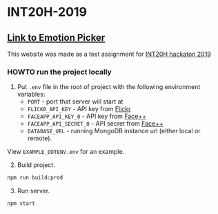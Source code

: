 # INT20H-2019

## [Link to Emotion Picker](https://emotionpicker.herokuapp.com/)

This website was made as a test assignment for
[INT20H hackaton 2019](http://int20h.best-kyiv.org/)

### HOWTO run the project locally

1. Put `.env` file in the root of project with the following environment variables:
    * `PORT` - port that server will start at
    * `FLICKR_API_KEY` - API key from [Flickr](https://www.flickr.com/services/api/)
    * `FACEAPP_API_KEY_0` - API key from [Face++](https://www.faceplusplus.com/)
    * `FACEAPP_API_SECRET_0` - API secret from [Face++](https://www.faceplusplus.com/)
    * `DATABASE_URL` - running MongoDB instance url (either local or remote).

View `EXAMPLE_DOTENV.env` for an example.

2. Build project.

```bash
npm run build:prod
```

3. Run server.

```bash
npm start
```